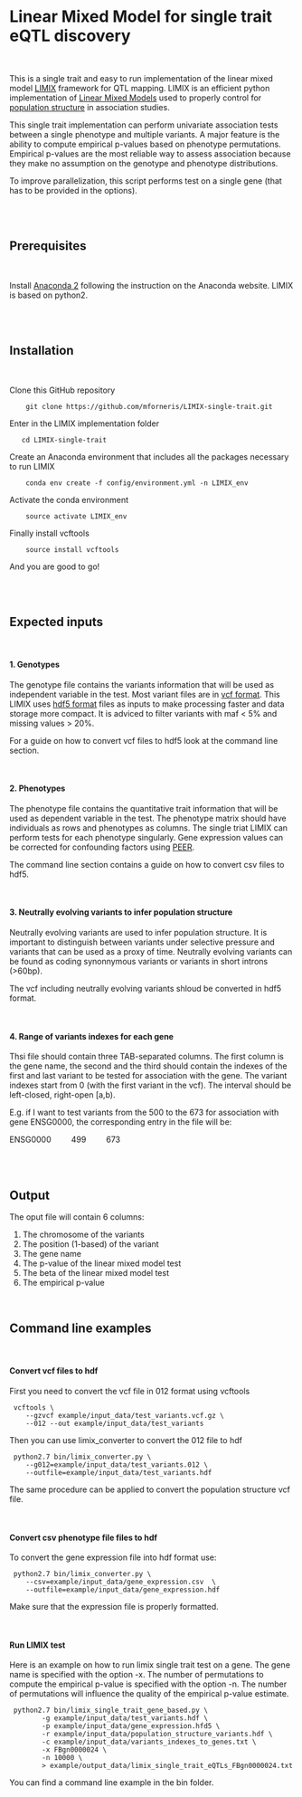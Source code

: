 # Linear Mixed Model for single trait eQTL discovery

<br />

This is a single trait and easy to run implementation of the linear mixed model [LIMIX](https://www.biorxiv.org/content/10.1101/003905v2) framework for QTL mapping. LIMIX is an efficient python implementation of [Linear Mixed Models](https://en.wikipedia.org/wiki/Mixed_model) used to properly control for [population structure](https://journals.plos.org/plosgenetics/article?id=10.1371/journal.pgen.1007309) in association studies.

This single trait implementation can perform univariate association tests between a single phenotype and multiple variants. A major feature is the ability to compute empirical p-values based on phenotype permutations.
Empirical p-values are the most reliable way to assess association because they make no assumption on the genotype and phenotype distributions.

To improve parallelization, this script performs test on a single gene (that has to be provided in the options).


<br /><br />


## Prerequisites

<br />

Install [Anaconda 2](https://www.anaconda.com/products/individual) following the instruction on the Anaconda website. LIMIX is based on python2.


<br /><br />

## Installation

<br />

Clone this GitHub repository 

<pre><code>    git clone https://github.com/mforneris/LIMIX-single-trait.git
</code></pre>


Enter in the LIMIX implementation folder

<pre><code>   cd LIMIX-single-trait
</code></pre>

Create an Anaconda environment that includes all the packages necessary to run LIMIX

<pre><code>    conda env create -f config/environment.yml -n LIMIX_env
</code></pre>

Activate the conda environment

<pre><code>    source activate LIMIX_env
</code></pre>

Finally install vcftools

<pre><code>    source install vcftools
</code></pre>


And you are good to go!


<br /><br />


## Expected inputs



<br />

#### 1. Genotypes

The genotype file contains the variants information that will be used as independent variable in the test. Most variant files are in [vcf format](https://samtools.github.io/hts-specs/VCFv4.2.pdf). This LIMIX uses [hdf5 format](https://en.wikipedia.org/wiki/Hierarchical_Data_Format) files as inputs to make processing faster and data storage more compact. It is adviced to filter variants with maf < 5% and missing values > 20%.

For a guide on how to convert vcf files to hdf5 look at the command line section.

<br />

#### 2. Phenotypes

The phenotype file contains the quantitative trait information that will be used as dependent variable in the test. The phenotype matrix should have individuals as rows and phenotypes as columns. The single triat LIMIX can perform tests for each phenotype singularly. Gene expression values can be corrected for confounding factors using [PEER](https://www.nature.com/articles/nprot.2011.457).

The command line section contains a guide on how to convert csv files to hdf5.

<br />

#### 3. Neutrally evolving variants to infer population structure

Neutrally evolving variants are used to infer population structure. It is important to distinguish between variants under selective pressure and variants that can be used as a proxy of time. Neutrally evolving variants can be found as coding synonnymous variants or variants in short introns (>60bp).

The vcf including neutrally evolving variants shloud be converted in hdf5 format.

<br />

#### 4. Range of variants indexes for each gene

Thsi file should contain three TAB-separated columns. The first column is the gene name, the second and the third should contain the indexes of the first and last variant to be tested for association with the gene. The variant indexes start from 0 (with the first variant in the vcf). The interval should be left-closed, right-open [a,b).

E.g. if I want to test variants from the 500 to the 673 for association with gene ENSG0000, the corresponding entry in the file will be:

ENSG0000  &nbsp; &nbsp; &nbsp; &nbsp; 499  &nbsp; &nbsp; &nbsp; &nbsp; 673

<br /><br />


## Output 


The oput file will contain 6 columns:
1. The chromosome of the variants
2. The position (1-based) of the variant
3. The gene name
4. The p-value of the linear mixed model test
5. The beta of the linear mixed model test
6. The empirical p-value

<br />



## Command line examples


<br />

#### Convert vcf files to hdf

First you need to convert the vcf file in 012 format using vcftools

<pre><code> vcftools \
    --gzvcf example/input_data/test_variants.vcf.gz \
    --012 --out example/input_data/test_variants
</code></pre>

Then you can use limix_converter to convert the 012 file to hdf

<pre><code> python2.7 bin/limix_converter.py \
    --g012=example/input_data/test_variants.012 \
    --outfile=example/input_data/test_variants.hdf
</code></pre>

The same procedure can be applied to convert the population structure vcf file.

<br />

#### Convert csv phenotype file files to hdf

To convert the gene expression file into hdf format use:

<pre><code> python2.7 bin/limix_converter.py \
    --csv=example/input_data/gene_expression.csv  \
    --outfile=example/input_data/gene_expression.hdf
</code></pre>

Make sure that the expression file is properly formatted.


<br />

#### Run LIMIX test


Here is an example on how to run limix single trait test on a gene. The gene name is specified with the option -x. The number of permutations to compute the empirical p-value is specified with the option -n. The number of permutations will influence the quality of the empirical p-value estimate. 

<pre><code> python2.7 bin/limix_single_trait_gene_based.py \
        -g example/input_data/test_variants.hdf \
        -p example/input_data/gene_expression.hfd5 \
        -r example/input_data/population_structure_variants.hdf \
        -c example/input_data/variants_indexes_to_genes.txt \
        -x FBgn0000024 \
        -n 10000 \
        > example/output_data/limix_single_trait_eQTLs_FBgn0000024.txt
</code></pre>

You can find a command line example in the bin folder.


